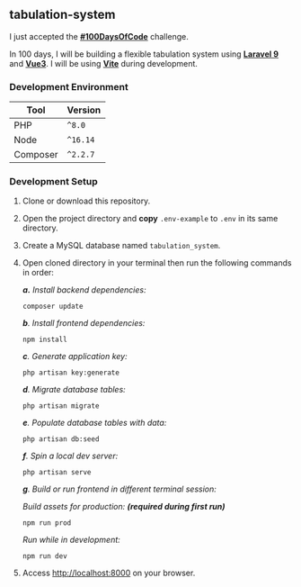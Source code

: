 ## tabulation-system
I just accepted the [**#100DaysOfCode**](https://www.100daysofcode.com/) challenge.

In 100 days, I will be building a flexible tabulation system
using [**Laravel 9**](https://laravel.com/) and [**Vue3**](https://vuejs.org/).
I will be using **[Vite](https://vitejs.dev/)** during development.


### Development Environment
| Tool      | Version   |
| --------- | --------- |
| PHP       | `^8.0`    |
| Node      | `^16.14`  |
| Composer  | `^2.2.7`  |

### Development Setup
1. Clone or download this repository.
2. Open the project directory and **copy** `.env-example` to `.env` in its same directory.
3. Create a MySQL database named `tabulation_system`.
4. Open cloned directory in your terminal then run the following commands in order:

    *___a.___ Install backend dependencies:*
    ```composer log
    composer update
    ```
   
    *___b___. Install frontend dependencies:*
    ```composer log
    npm install
    ```
   
    *___c___. Generate application key:*
    ```composer log
    php artisan key:generate
    ```
    
    *___d___. Migrate database tables:*
    ```composer log
    php artisan migrate
    ```
   
    *___e___. Populate database tables with data:*
    ```composer log
    php artisan db:seed
    ```
   
    *___f___. Spin a local dev server:*
    ```composer log
    php artisan serve
    ```
   
   *___g___. Build or run frontend in different terminal session:*
   
    *Build assets for production: **(required during first run)***
    ```composer log
    npm run prod
    ```
 
    *Run while in development:*
    ```composer log
    npm run dev
    ```
    
4. Access <http://localhost:8000> on your browser.
